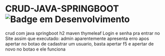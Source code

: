 # CRUD-JAVA-SPRINGBOOT ![Badge em Desenvolvimento](http://img.shields.io/static/v1?label=STATUS&message=EM%20DESENVOLVIMENTO&color=GREEN&style=for-the-badge)
crud com java springboot h2 maven thymeleaf
Login e senha pra entrar no Site assim que executado: admin 
aparentemente apresenta erro apos apertar no botao de cadastrar um usuario, basta apertar f5 e apertar de novo no botao e ele funciona
